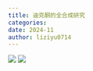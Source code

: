 ```yaml
---
title: 迪克酮的全合成研究
categories: 
date: 2024-11
author: liziyu0714
---
```


![](3697B0A7-452F-4FA4-B728-13D1D6B9A853_1_102_o.jpeg)
![](6118DD6F-7560-4BE3-A7C8-DEC9598FD6A5_1_102_o.jpeg)